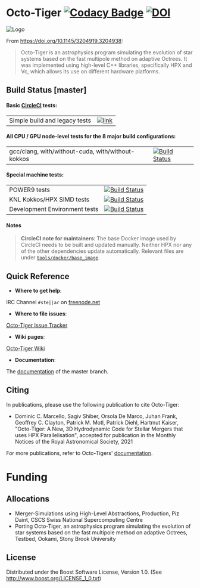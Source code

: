 # Octo-Tiger  [![Codacy Badge](https://app.codacy.com/project/badge/Grade/ebc6d3e2e4f0407aa6a80dfc4fd03b97)](https://www.codacy.com/gh/STEllAR-GROUP/octotiger?utm_source=github.com&amp;utm_medium=referral&amp;utm_content=STEllAR-GROUP/octotiger&amp;utm_campaign=Badge_Grade) [![DOI](https://zenodo.org/badge/73526736.svg)](https://zenodo.org/badge/latestdoi/73526736)



![Logo](https://stellar-group.org/wp-content/uploads/2020/11/octotigerlogoArtboard-github.png)

From <https://doi.org/10.1145/3204919.3204938>:
> Octo-Tiger is an astrophysics program simulating the evolution of star systems
> based on the fast multipole method on adaptive Octrees. It was implemented using
> high-level C++ libraries, specifically HPX and Vc, which allows its use on
> different hardware platforms.

## Build Status [master]

#### Basic [CircleCI](https://circleci.com/gh/STEllAR-GROUP/octotiger) tests:

|   	|   	|
|---	|---	|
|  Simple build and legacy tests 	| [![link](https://circleci.com/gh/STEllAR-GROUP/octotiger/tree/master.svg?style=shield)](https://circleci.com/gh/STEllAR-GROUP/octotiger/tree/master)  	|


#### All CPU / GPU node-level tests for the 8 major build configurations:
|   	|   	|
|---	|---	|
|  gcc/clang, with/without-cuda, with/without-kokkos 	| [![Build Status](https://rostam.cct.lsu.edu/jenkins/buildStatus/icon?job=Octo-Tiger+Node-Level%2Fswitch-to-multibranch-pipeline&config=nodelevel)](https://rostam.cct.lsu.edu/jenkins/job/Octo-Tiger%20Node-Level/job/switch-to-multibranch-pipeline/)  	|

#### Special machine tests:

|   	|   	|
|---	|---	|
|  POWER9 tests 	| [![Build Status](https://simsgs.informatik.uni-stuttgart.de/jenkins/buildStatus/icon?job=Octo-Tiger+POWER9%2Fadd-stuttgart-jenkins&config=powerbuild)](https://simsgs.informatik.uni-stuttgart.de/jenkins/view/Octo-Tiger%20and%20Dependencies/job/Octo-Tiger%20POWER9/job/add-stuttgart-jenkins/)  	|
|  KNL Kokkos/HPX SIMD tests 	| [![Build Status](https://simsgs.informatik.uni-stuttgart.de/jenkins/buildStatus/icon?job=Octo-Tiger+KNL%2Fadd-stuttgart-jenkins&config=knlbuild)](https://simsgs.informatik.uni-stuttgart.de/jenkins/view/Octo-Tiger%20and%20Dependencies/job/Octo-Tiger%20KNL/job/add-stuttgart-jenkins/)  	|
|  Development Environment tests 	|  [![Build Status](https://simsgs.informatik.uni-stuttgart.de/jenkins/buildStatus/icon?job=Octo-Tiger+DEV%2Fadd-stuttgart-jenkins&config=devbuild)](https://simsgs.informatik.uni-stuttgart.de/jenkins/view/Octo-Tiger%20and%20Dependencies/job/Octo-Tiger%20DEV/job/add-stuttgart-jenkins/)
 
#### Notes
> **CircleCI note for maintainers**: The base Docker image used by CircleCI needs to be built
> and updated manually. Neither HPX nor any of the other dependencies update
> automatically. Relevant files are under
> [`tools/docker/base_image`](tools/docker/base_image).

## Quick Reference

  * **Where to get help**:

  IRC Channel `#ste||ar` on [freenode.net](https://freenode.net/)

  * **Where to file issues**:

  [Octo-Tiger Issue Tracker](https://github.com/STEllAR-GROUP/octotiger/issues)

  * **Wiki pages**:

  [Octo-Tiger Wiki](https://github.com/STEllAR-GROUP/octotiger/wiki)

  * **Documentation**:
  
  The [documentation](https://stellar-group.github.io/octotiger/doc/html/) of the master branch.

## Citing

In publications, please use the following publication to cite Octo-Tiger:

*  Dominic C. Marcello, Sagiv Shiber, Orsola De Marco, Juhan Frank, Geoffrey C. Clayton, Patrick M. Motl, Patrick Diehl, Hartmut Kaiser, "Octo-Tiger: A New, 3D Hydrodynamic Code for Stellar Mergers that uses HPX Parallelisation", accepted for publication in the Monthly Notices of the Royal Astronomical Society, 2021

For more publications, refer to Octo-Tigers' [documentation](https://stellar-group.github.io/octotiger/doc/html/md_content_publications.html).


# Funding

## Allocations
 
* Merger-Simulations using High-Level Abstractions, Production, Piz Daint, CSCS Swiss National Supercomputing Centre
* Porting Octo-Tiger, an astrophysics program simulating the evolution of star systems based on the fast multipole method on adaptive Octrees, Testbed, Ookami, Stony Brook University


## License
Distributed under the Boost Software License, Version 1.0. (See 
<http://www.boost.org/LICENSE_1_0.txt>)
